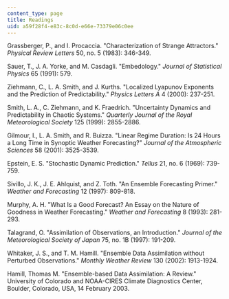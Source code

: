 ```yaml
---
content_type: page
title: Readings
uid: a59f28f4-e83c-8c0d-e66e-73379e06c0ee
---
```


Grassberger, P., and I. Procaccia. "Characterization of Strange Attractors." _Physical Review Letters_ 50, no. 5 (1983): 346-349.

Sauer, T., J. A. Yorke, and M. Casdagli. "Embedology." _Journal of Statistical Physics_ 65 (1991): 579.

Ziehmann, C., L. A. Smith, and J. Kurths. "Localized Lyapunov Exponents and the Prediction of Predictability." _Physics Letters A_ 4 (2000): 237-251.

Smith, L. A., C. Ziehmann, and K. Fraedrich. "Uncertainty Dynamics and Predictability in Chaotic Systems." _Quarterly Journal of the Royal Meteorological Society_ 125 (1999): 2855-2886.

Gilmour, I., L. A. Smith, and R. Buizza. "Linear Regime Duration: Is 24 Hours a Long Time in Synoptic Weather Forecasting?" _Journal of the Atmospheric Sciences_ 58 (2001): 3525-3539.

Epstein, E. S. "Stochastic Dynamic Prediction." _Tellus_ 21, no. 6 (1969): 739-759.

Sivillo, J. K., J. E. Ahlquist, and Z. Toth. "An Ensemble Forecasting Primer." _Weather and Forecasting_ 12 (1997): 809-818.

Murphy, A. H. "What Is a Good Forecast? An Essay on the Nature of Goodness in Weather Forecasting." _Weather and Forecasting_ 8 (1993): 281-293.

Talagrand, O. "Assimilation of Observations, an Introduction." _Journal of the Meteorological Society of Japan_ 75, no. 1B (1997): 191-209.

Whitaker, J. S., and T. M. Hamill. "Ensemble Data Assimilation without Perturbed Observations." _Monthly Weather Review_ 130 (2002): 1913-1924.

Hamill, Thomas M. "Ensemble-based Data Assimilation: A Review." University of Colorado and NOAA-CIRES Climate Diagnostics Center, Boulder, Colorado, USA, 14 February 2003.